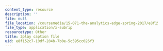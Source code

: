 ```yaml
---
content_type: resource
description: ''
file: null
file_location: /coursemedia/15-071-the-analytics-edge-spring-2017/e8f152c710df204b7b0e5c595cc026f3_S-UZTbRqjeo.srt
file_type: application/x-subrip
resourcetype: Other
title: 3play caption file
uid: e8f152c7-10df-204b-7b0e-5c595cc026f3
---
```

